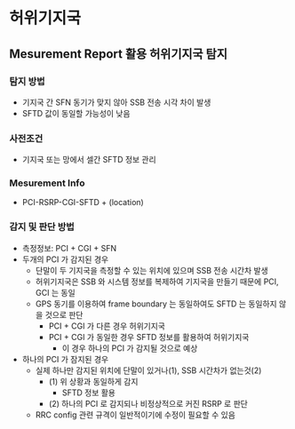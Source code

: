 # 허위기지국

## Mesurement Report 활용 허위기지국 탐지
### 탐지 방법
- 기지국 간 SFN 동기가 맞지 않아 SSB 전송 시각 차이 발생
- SFTD 값이 동일할 가능성이 낮음

### 사전조건
- 기지국 또는 망에서 셀간 SFTD 정보 관리

### Mesurement Info
- PCI-RSRP-CGI-SFTD + (location)

### 감지 및 판단 방법
- 측정정보: PCI + CGI + SFN
- 두개의 PCI 가 감지된 경우
  - 단말이 두 기지국을 측정할 수 있는 위치에 있으며 SSB 전송 시간차 발생
  - 허위기지국은 SSB 와 시스템 정보를 복제하여 기지국을 만들기 때문에 PCI, GCI 는 동일
  - GPS 동기를 이용하여 frame boundary 는 동일하여도 SFTD 는 동일하지 않을 것으로 판단
    - PCI + CGI 가 다른 경우 허위기지국
    - PCI + CGI 가 동일한 경우 SFTD 정보를 활용하여 허위기지국
      - 이 경우 하나의 PCI 가 감지될 것으로 예상
- 하나의 PCI 가 잠지된 경우
  - 실제 하나만 감지된 위치에 단말이 있거나(1), SSB 시간차가 없는것(2)
    - (1) 위 상황과 동일하게 감지
      - SFTD 정보 활용
    - (2) 하나의 PCI 로 감지되나 비정상적으로 커진 RSRP 로 판단
  - RRC config 관련 규격이 일반적이기에 수정이 필요할 수 있음

